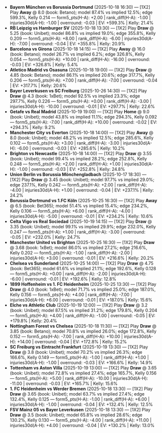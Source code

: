 - **Bayern München vs Borussia Dortmund** (2025-10-18 16:30) — [1X2] Play **Away** @ 8.0 (book: Betano); model 87.4% vs implied 12.5%; edge 599.3%, Kelly 0.214 — form5_pts(H-A): +2.00 | rank_diff(H-A): -1.00 | injuries30d(A-H): -1.00 | overround: -0.03 | EV: +599.3% | Kelly: 21.4%
- **RB Leipzig vs Hamburger SV** (2025-10-18 13:30) — [1X2] Play **Draw** @ 5.25 (book: Unibet); model 86.8% vs implied 19.0%; edge 355.8%, Kelly 0.209 — form5_pts(H-A): +8.00 | rank_diff(H-A): -6.00 | injuries30d(A-H): -7.00 | overround: -0.04 | EV: +355.8% | Kelly: 20.9%
- **Barcelona vs Girona** (2025-10-18 14:15) — [1X2] Play **Away** @ 16.0 (book: Betano); model 26.7% vs implied 6.2%; edge 326.8%, Kelly 0.054 — form5_pts(H-A): +10.00 | rank_diff(H-A): -16.00 | overround: -0.03 | EV: +326.8% | Kelly: 5.4%
- **Atletico Madrid vs Osasuna** (2025-10-18 19:00) — [1X2] Play **Draw** @ 4.85 (book: Betano); model 86.1% vs implied 20.6%; edge 317.7%, Kelly 0.206 — form5_pts(H-A): +7.00 | rank_diff(H-A): -7.00 | overround: -0.04 | EV: +317.7% | Kelly: 20.6%
- **Bayer Leverkusen vs SC Freiburg** (2025-10-26 14:30) — [1X2] Play **Draw** @ 4.3 (book: 1xBet); model 92.5% vs implied 23.3%; edge 297.7%, Kelly 0.226 — form5_pts(H-A): +0.00 | rank_diff(H-A): -3.00 | injuries30d(A-H): -10.00 | overround: -0.01 | EV: +297.7% | Kelly: 22.6%
- **Getafe vs Real Madrid** (2025-10-19 19:00) — [1X2] Play **Home** @ 9.0 (book: Unibet); model 43.8% vs implied 11.1%; edge 294.3%, Kelly 0.092 — form5_pts(H-A): -7.00 | rank_diff(H-A): +10.00 | overround: -0.02 | EV: +294.3% | Kelly: 9.2%
- **Manchester City vs Everton** (2025-10-18 14:00) — [1X2] Play **Away** @ 8.0 (book: Unibet); model 48.2% vs implied 12.5%; edge 285.6%, Kelly 0.102 — form5_pts(H-A): +3.00 | rank_diff(H-A): -3.00 | injuries30d(A-H): -6.00 | overround: -0.03 | EV: +285.6% | Kelly: 10.2%
- **Brighton vs Newcastle** (2025-10-18 14:00) — [1X2] Play **Draw** @ 3.55 (book: Unibet); model 99.4% vs implied 28.2%; edge 252.8%, Kelly 0.248 — form5_pts(H-A): +2.00 | rank_diff(H-A): +1.00 | injuries30d(A-H): -1.00 | overround: -0.03 | EV: +252.8% | Kelly: 24.8%
- **Union Berlin vs Borussia Mönchengladbach** (2025-10-17 18:30) — [1X2] Play **Draw** @ 3.45 (book: Unibet); model 97.7% vs implied 29.0%; edge 237.1%, Kelly 0.242 — form5_pts(H-A): +2.00 | rank_diff(H-A): -4.00 | injuries30d(A-H): +1.00 | overround: -0.04 | EV: +237.1% | Kelly: 24.2%
- **Borussia Dortmund vs 1.FC Köln** (2025-10-25 16:30) — [1X2] Play **Away** @ 6.5 (book: Bet365); model 51.4% vs implied 15.4%; edge 234.2%, Kelly 0.106 — form5_pts(H-A): +6.00 | rank_diff(H-A): -4.00 | injuries30d(A-H): -5.00 | overround: -0.01 | EV: +234.2% | Kelly: 10.6%
- **Celta Vigo vs Real Sociedad** (2025-10-19 14:15) — [1X2] Play **Draw** @ 3.35 (book: Unibet); model 99.1% vs implied 29.9%; edge 232.0%, Kelly 0.247 — form5_pts(H-A): +1.00 | rank_diff(H-A): -3.00 | overround: -0.05 | EV: +232.0% | Kelly: 24.7%
- **Manchester United vs Brighton** (2025-10-25 16:30) — [1X2] Play **Draw** @ 3.68 (book: 1xBet); model 86.0% vs implied 27.2%; edge 216.6%, Kelly 0.202 — form5_pts(H-A): -1.00 | rank_diff(H-A): -2.00 | injuries30d(A-H): +3.00 | overround: -0.01 | EV: +216.6% | Kelly: 20.2%
- **Chelsea vs Sunderland** (2025-10-25 14:00) — [1X2] Play **Draw** @ 4.75 (book: Bet365); model 61.6% vs implied 21.1%; edge 192.6%, Kelly 0.128 — form5_pts(H-A): +0.00 | rank_diff(H-A): -2.00 | injuries30d(A-H): -6.00 | overround: -0.01 | EV: +192.6% | Kelly: 12.8%
- **1899 Hoffenheim vs 1. FC Heidenheim** (2025-10-25 13:30) — [1X2] Play **Draw** @ 4.0 (book: 1xBet); model 71.7% vs implied 25.0%; edge 187.0%, Kelly 0.156 — form5_pts(H-A): +4.00 | rank_diff(H-A): -7.00 | injuries30d(A-H): +6.00 | overround: -0.01 | EV: +187.0% | Kelly: 15.6%
- **Elche vs Athletic Club** (2025-10-19 12:00) — [1X2] Play **Draw** @ 3.2 (book: Unibet); model 87.5% vs implied 31.2%; edge 179.8%, Kelly 0.204 — form5_pts(H-A): +4.00 | rank_diff(H-A): -1.00 | overround: -0.05 | EV: +179.8% | Kelly: 20.4%
- **Nottingham Forest vs Chelsea** (2025-10-18 11:30) — [1X2] Play **Draw** @ 3.85 (book: Betano); model 70.8% vs implied 26.0%; edge 172.8%, Kelly 0.152 — form5_pts(H-A): -7.00 | rank_diff(H-A): +10.00 | injuries30d(A-H): +14.00 | overround: -0.04 | EV: +172.8% | Kelly: 15.2%
- **SC Freiburg vs Eintracht Frankfurt** (2025-10-19 13:30) — [1X2] Play **Draw** @ 3.8 (book: Unibet); model 70.2% vs implied 26.3%; edge 166.6%, Kelly 0.149 — form5_pts(H-A): -1.00 | rank_diff(H-A): +1.00 | injuries30d(A-H): -1.00 | overround: -0.03 | EV: +166.6% | Kelly: 14.9%
- **Tottenham vs Aston Villa** (2025-10-19 13:00) — [1X2] Play **Draw** @ 3.65 (book: Unibet); model 72.8% vs implied 27.4%; edge 165.7%, Kelly 0.156 — form5_pts(H-A): +5.00 | rank_diff(H-A): -10.00 | injuries30d(A-H): -11.00 | overround: -0.03 | EV: +165.7% | Kelly: 15.6%
- **1. FC Heidenheim vs Werder Bremen** (2025-10-18 13:30) — [1X2] Play **Draw** @ 3.65 (book: Unibet); model 63.7% vs implied 27.4%; edge 132.4%, Kelly 0.125 — form5_pts(H-A): -1.00 | rank_diff(H-A): +6.00 | injuries30d(A-H): -1.00 | overround: -0.04 | EV: +132.4% | Kelly: 12.5%
- **FSV Mainz 05 vs Bayer Leverkusen** (2025-10-18 13:30) — [1X2] Play **Draw** @ 3.5 (book: Unibet); model 65.8% vs implied 28.6%; edge 130.2%, Kelly 0.130 — form5_pts(H-A): -4.00 | rank_diff(H-A): +11.00 | injuries30d(A-H): +4.00 | overround: -0.04 | EV: +130.2% | Kelly: 13.0%